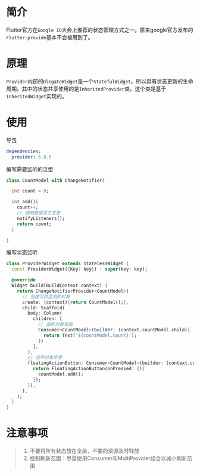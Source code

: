 
# 简介



Flutter官方在`Google IO`大会上推荐的状态管理方式之一。原来google官方发布的`Flutter-provide`基本不会被用到了。

# 原理

`Provider`内部的`DlegateWidget`是一个`StatefulWidget`，所以具有状态更新的生命周期。其中的状态共享使用的是`InheritedProvider`类，这个类是基于`InheritedWidget`实现的。



# 使用

导包

```yaml
dependencies:
  provider: 6.0.5
```

编写需要监听的泛型

```dart
class CountModel with ChangeNotifier{

  int count = 0;

  int add(){
    count++;
    // 通知数据发生变更
    notifyListeners();
    return count;
  }

}
```

编写状态监听

```dart
class ProviderWidget extends StatelessWidget {
  const ProviderWidget({Key? key}) : super(key: key);

  @override
  Widget build(BuildContext context) {
    return ChangeNotifierProvider<CountModel>(
      // 创建可供监测的对象
      create: (context){return CountModel();},
      child: Scaffold(
        body: Column(
          children: [
            // 监听对象变更
            Consumer<CountModel>(builder: (context,countModel,child){
              return Text('${countModel.count}');
            })
          ],
        ),
        // 监听对象变更
        floatingActionButton: Consumer<CountModel>(builder: (context,countModel,child){
          return FloatingActionButton(onPressed: (){
            countModel.add();
          });
        }),
      ),
    );
  }
}
```



# 注意事项

> 1. 不要将所有状态放在全局，不要的资源及时释放
> 2. 控制刷新范围：尽量使用Consumer和MultiProvider组合以减小刷新范围